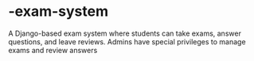 # -exam-system
A Django-based exam system where students can take exams, answer questions, and leave reviews. Admins have special privileges to manage exams and review answers
